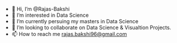 
- 👋 Hi, I’m @Rajas-Bakshi
- 👀 I’m interested in Data Science 
- 🌱 I’m currently persuing my masters in Data Science  
- 💞️ I’m looking to collaborate on Data Science & Visualtion Projects. 
- 📫 How to reach me rajas.bakshi96@gmail.com

